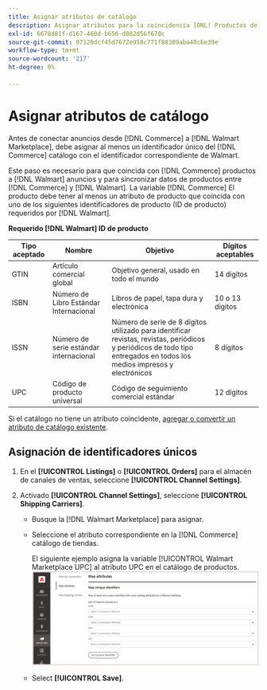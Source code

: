 ```yaml
---
title: Asignar atributos de catálogo
description: Asignar atributos para la coincidencia [DNL! Productos de Commerce] para [!DNL Walmart Marketplace] anuncios y sincronización de datos entre [!DNL Channel Manager] y [!DNL Walmart].
exl-id: 6678d81f-d167-460d-b656-d082d56f670c
source-git-commit: 97128dcf45d7672e958c771f88389aba40c6e39e
workflow-type: tm+mt
source-wordcount: '217'
ht-degree: 0%

---
```


# Asignar atributos de catálogo

Antes de conectar anuncios desde [!DNL Commerce] a [!DNL Walmart Marketplace], debe asignar al menos un identificador único del [!DNL Commerce] catálogo con el identificador correspondiente de Walmart.

Este paso es necesario para que coincida con [!DNL Commerce] productos a [!DNL Walmart] anuncios y para sincronizar datos de productos entre [!DNL Commerce] y [!DNL Walmart]. La variable [!DNL Commerce] El producto debe tener al menos un atributo de producto que coincida con uno de los siguientes identificadores de producto (ID de producto) requeridos por [!DNL Walmart].

**Requerido [!DNL Walmart] ID de producto**

| **Tipo aceptado** | **Nombre** | **Objetivo** | **Dígitos aceptables** |
|-------------------|--------------------------------------|--------------------------------------------------------------------------------------------------------------------------------------------------|-----------------------|
| GTIN | Artículo comercial global | Objetivo general, usado en todo el mundo | 14 dígitos |
| ISBN | Número de Libro Estándar Internacional | Libros de papel, tapa dura y electrónica | 10 o 13 dígitos |
| ISSN | Número de serie estándar internacional | Número de serie de 8 dígitos utilizado para identificar revistas, revistas, periódicos y periódicos de todo tipo entregados en todos los medios impresos y electrónicos | 8 dígitos |
| UPC | Código de producto universal | Código de seguimiento comercial estándar | 12 dígitos |

Si el catálogo no tiene un atributo coincidente, [agregar o convertir un atributo de catálogo existente](https://docs.magento.com/user-guide/catalog/product-attributes.html).

## Asignación de identificadores únicos

1. En el **[!UICONTROL Listings]** o **[!UICONTROL Orders]** para el almacén de canales de ventas, seleccione **[!UICONTROL Channel Settings]**.

1. Activado **[!UICONTROL Channel Settings]**, seleccione **[!UICONTROL Shipping Carriers]**.

   - Busque la [!DNL Walmart Marketplace] para asignar.

   - Seleccione el atributo correspondiente en la [!DNL Commerce] catálogo de tiendas.

      El siguiente ejemplo asigna la variable [!UICONTROL Walmart Marketplace UPC] al atributo UPC en el catálogo de productos.
   ![Asignar atributos para los criterios de coincidencia de producto](assets/products-map-attributes-for-match.png)

   - Select **[!UICONTROL Save]**.


